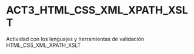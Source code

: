 # ACT3_HTML_CSS_XML_XPATH_XSLT
Actividad con los lenguajes y herramientas de validación HTML_CSS_XML_XPATH_XSLT
